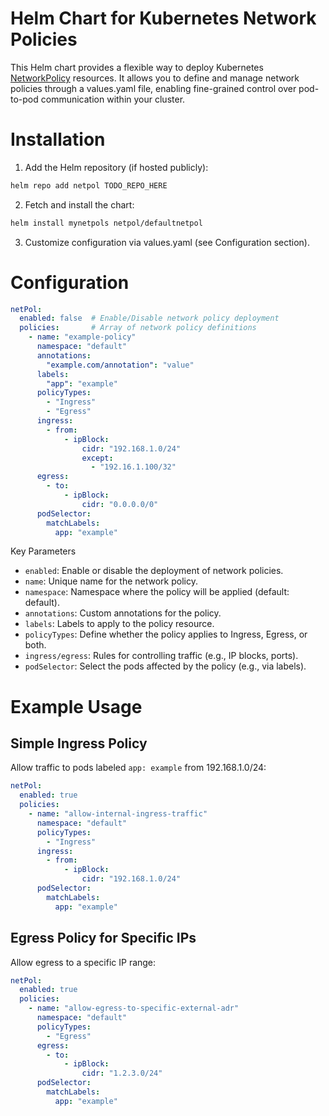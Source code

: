 Helm Chart for Kubernetes Network Policies
===

This Helm chart provides a flexible way to deploy Kubernetes [NetworkPolicy](https://kubernetes.io/docs/concepts/services-networking/network-policies/) resources. It allows you to define and manage network policies through a values.yaml file, enabling fine-grained control over pod-to-pod communication within your cluster.

# Installation
1) Add the Helm repository (if hosted publicly):
```bash
helm repo add netpol TODO_REPO_HERE
```
2) Fetch and install the chart:
```bash
helm install mynetpols netpol/defaultnetpol
```
3) Customize configuration via values.yaml (see Configuration section).

# Configuration
```yaml
netPol:
  enabled: false  # Enable/Disable network policy deployment
  policies:       # Array of network policy definitions
    - name: "example-policy"
      namespace: "default"
      annotations:
        "example.com/annotation": "value"
      labels:
        "app": "example"
      policyTypes:
        - "Ingress"
        - "Egress"
      ingress:
        - from:
            - ipBlock:
                cidr: "192.168.1.0/24"
                except:
                  - "192.16.1.100/32"
      egress:
        - to:
            - ipBlock:
                cidr: "0.0.0.0/0"
      podSelector:
        matchLabels:
          app: "example"
```
Key Parameters
* `enabled`: Enable or disable the deployment of network policies.
* `name`: Unique name for the network policy.
* `namespace`: Namespace where the policy will be applied (default: default).
* `annotations`: Custom annotations for the policy.
* `labels`: Labels to apply to the policy resource.
* `policyTypes`: Define whether the policy applies to Ingress, Egress, or both.
* `ingress/egress`: Rules for controlling traffic (e.g., IP blocks, ports).
* `podSelector`: Select the pods affected by the policy (e.g., via labels).


# Example Usage

## Simple Ingress Policy
Allow traffic to pods labeled `app: example` from 192.168.1.0/24:

```yaml
netPol:
  enabled: true
  policies:
    - name: "allow-internal-ingress-traffic"
      namespace: "default"
      policyTypes:
        - "Ingress"
      ingress:
        - from:
            - ipBlock:
                cidr: "192.168.1.0/24"
      podSelector:
        matchLabels:
          app: "example"
```
## Egress Policy for Specific IPs
Allow egress to a specific IP range:

```yaml
netPol:
  enabled: true
  policies:
    - name: "allow-egress-to-specific-external-adr"
      namespace: "default"
      policyTypes:
        - "Egress"
      egress:
        - to:
            - ipBlock:
                cidr: "1.2.3.0/24"
      podSelector:
        matchLabels:
          app: "example"
```
